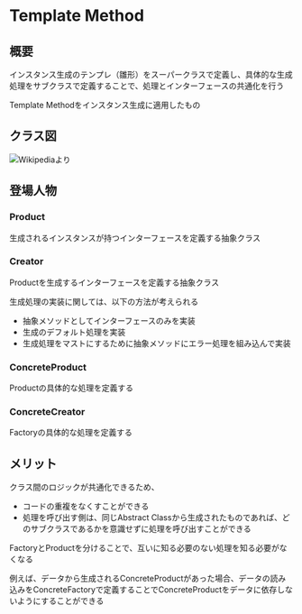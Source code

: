# Template Method

## 概要

インスタンス生成のテンプレ（雛形）をスーパークラスで定義し、具体的な生成処理をサブクラスで定義することで、処理とインターフェースの共通化を行う

Template Methodをインスタンス生成に適用したもの

## クラス図

![Wikipediaより](https://upload.wikimedia.org/wikipedia/commons/2/2a/W3sDesign_Template_Method_Design_Pattern_UML.jpg)

## 登場人物

### Product

生成されるインスタンスが持つインターフェースを定義する抽象クラス

### Creator

Productを生成するインターフェースを定義する抽象クラス

生成処理の実装に関しては、以下の方法が考えられる

- 抽象メソッドとしてインターフェースのみを実装
- 生成のデフォルト処理を実装
- 生成処理をマストにするために抽象メソッドにエラー処理を組み込んで実装

### ConcreteProduct

Productの具体的な処理を定義する

### ConcreteCreator

Factoryの具体的な処理を定義する


## メリット

クラス間のロジックが共通化できるため、

- コードの重複をなくすことができる
- 処理を呼び出す側は、同じAbstract Classから生成されたものであれば、どのサブクラスであるかを意識せずに処理を呼び出すことができる

FactoryとProductを分けることで、互いに知る必要のない処理を知る必要がなくなる

例えば、データから生成されるConcreteProductがあった場合、データの読み込みをConcreteFactoryで定義することでConcreteProductをデータに依存しないようにすることができる